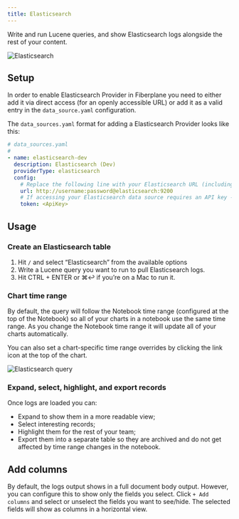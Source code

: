 ```yaml
---
title: Elasticsearch
---
```


Write and run Lucene queries, and show Elasticsearch logs alongside the rest of your content.

![Elasticsearch](@assets/images/elasticsearch.png)

## Setup

In order to enable Elasticsearch Provider in Fiberplane you need to either add it via direct access (for an openly accessible URL) or add it as a valid entry in the `data_source.yaml` configuration.

The `data_sources.yaml` format for adding a Elasticsearch Provider looks like this:

```yaml
# data_sources.yaml
#
- name: elasticsearch-dev
  description: Elasticsearch (Dev)
  providerType: elasticsearch
  config:
    # Replace the following line with your Elasticsearch URL (including Basic Auth) and port
    url: http://username:password@elasticsearch:9200
    # If accessing your Elasticsearch data source requires an API key - add it here
    token: <ApiKey>
```

## Usage

### Create an Elasticsearch table

1. Hit `/` and select “Elasticsearch” from the available options
2. Write a Lucene query you want to run to pull Elasticsearch logs.
3. Hit CTRL + ENTER or ⌘↩︎ if you’re on a Mac to run it.

### Chart time range

By default, the query will follow the Notebook time range (configured at the top of the Notebook) so all of your charts in a notebook use the same time range. As you change the Notebook time range it will update all of your charts automatically.

You can also set a chart-specific time range overrides by clicking the link icon at the top of the chart.

![Elasticsearch query](@assets/images/elastic-query.png)

### Expand, select, highlight, and export records

Once logs are loaded you can:

- Expand to show them in a more readable view;
- Select interesting records;
- Highlight them for the rest of your team;
- Export them into a separate table so they are archived and do not get affected by time range changes in the notebook.

## Add columns

By default, the logs output shows in a full document body output. However, you can configure this to show only the fields you select. Click `+ Add columns` and select or unselect the fields you want to see/hide. The selected fields will show as columns in a horizontal view.
